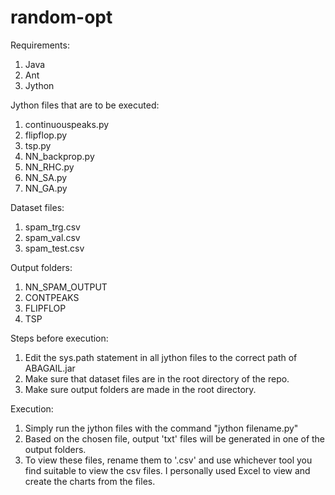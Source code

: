 # random-opt

Requirements:
1. Java
2. Ant
3. Jython

Jython files that are to be executed:
1. continuouspeaks.py
2. flipflop.py
3. tsp.py
4. NN_backprop.py
5. NN_RHC.py
6. NN_SA.py
7. NN_GA.py

Dataset files:
1. spam_trg.csv
2. spam_val.csv
3. spam_test.csv

Output folders:
1. NN_SPAM_OUTPUT
2. CONTPEAKS
3. FLIPFLOP
4. TSP

Steps before execution:
1. Edit the sys.path statement in all jython files to the correct path of ABAGAIL.jar
2. Make sure that dataset files are in the root directory of the repo.
3. Make sure output folders are made in the root directory.

Execution:
1. Simply run the jython files with the command "jython filename.py"
2. Based on the chosen file, output 'txt' files will be generated in one of the output folders.
3. To view these files, rename them to '.csv' and use whichever tool you find suitable to view the csv files. I personally used Excel to view and create the charts from the files.

